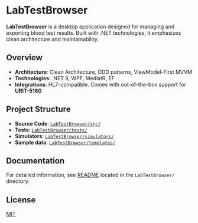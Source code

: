 # LabTestBrowser

**LabTestBrowser** is a desktop application designed for managing and exporting blood test results. Built with .NET technologies, it emphasizes clean architecture and maintainability.

## Overview

- **Architecture**: Clean Architecture, DDD patterns, ViewModel-First MVVM
- **Technologies**: .NET 9, WPF, MediatR, EF
- **Integrations**: HL7-compatible. Comes with out-of-the-box support for **URIT-5160**

## Project Structure

- **Source Code**: [`LabTestBrowser/src/`](LabTestBrowser/src/)
- **Tests**: [`LabTestBrowser/tests/`](LabTestBrowser/tests/)
- **Simulators**: [`LabTestBrowser/simulators/`](LabTestBrowser/simulators/)
- **Sample data**: [`LabTestBrowser/templates/`](LabTestBrowser/templates/)

## Documentation

For detailed information, see [README](LabTestBrowser/README.md) located in the `LabTestBrowser/` directory.

## License

[MIT](LabTestBrowser/LICENSE)
